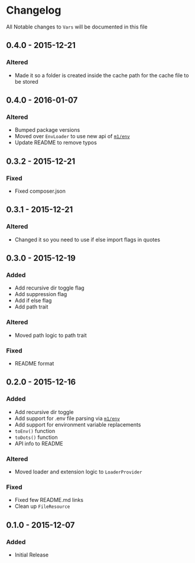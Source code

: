 # Changelog

All Notable changes to `Vars` will be documented in this file

## 0.4.0 - 2015-12-21

### Altered
- Made it so a folder is created inside the cache path for the cache file to be stored

## 0.4.0 - 2016-01-07

### Altered
- Bumped package versions
- Moved over `EnvLoader` to use new api of [`m1/env`](https://github.com/m1/env)
- Update README to remove typos

## 0.3.2 - 2015-12-21

### Fixed
- Fixed composer.json

## 0.3.1 - 2015-12-21

### Altered
- Changed it so you need to use if else import flags in quotes

## 0.3.0 - 2015-12-19

### Added
- Add recursive dir toggle flag
- Add suppression flag
- Add if else flag
- Add path trait

### Altered
- Moved path logic to path trait

### Fixed
- README format

## 0.2.0 - 2015-12-16

### Added
- Add recursive dir toggle
- Add support for .env file parsing via [`m1/env`](https://github.com/m1/env)
- Add support for environment variable replacements
- `toEnv()` function
- `toDots()` function
- API info to README

### Altered
- Moved loader and extension logic to `LoaderProvider`

### Fixed
- Fixed few README.md links
- Clean up `FileResource`

## 0.1.0 - 2015-12-07

### Added
- Initial Release
